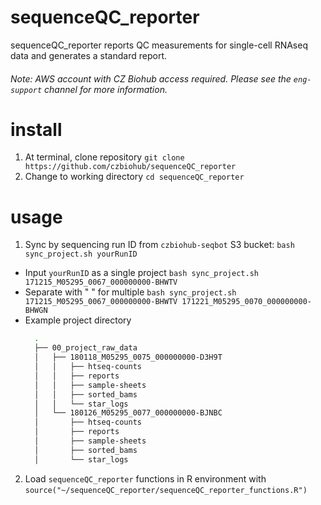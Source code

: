# sequenceQC_reporter
sequenceQC_reporter reports QC measurements for single-cell RNAseq data and generates a standard report.

###### Note: AWS account with CZ Biohub access required. Please see the `eng-support` channel for more information.
# install
1. At terminal, clone repository `git clone https://github.com/czbiohub/sequenceQC_reporter`
2. Change to working directory `cd sequenceQC_reporter`

# usage
1. Sync by sequencing run ID from `czbiohub-seqbot` S3 bucket: `bash sync_project.sh yourRunID` 
  * Input `yourRunID` as a single project `bash sync_project.sh 171215_M05295_0067_000000000-BHWTV` 
  * Separate with " " for multiple `bash sync_project.sh 171215_M05295_0067_000000000-BHWTV 171221_M05295_0070_000000000-BHWGN`
  * Example project directory
       ```bash
         .
         ├── 00_project_raw_data
         │   ├── 180118_M05295_0075_000000000-D3H9T
         │   │   ├── htseq-counts
         │   │   ├── reports
         │   │   ├── sample-sheets
         │   │   ├── sorted_bams
         │   │   └── star_logs
         │   └── 180126_M05295_0077_000000000-BJNBC
         │       ├── htseq-counts
         │       ├── reports
         │       ├── sample-sheets
         │       ├── sorted_bams
         │       └── star_logs
       ```
2. Load `sequenceQC_reporter` functions in R environment with `source("~/sequenceQC_reporter/sequenceQC_reporter_functions.R")`
